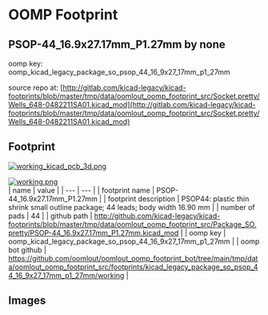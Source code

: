 # OOMP Footprint  
## PSOP-44_16.9x27.17mm_P1.27mm  by none  
  
oomp key: oomp_kicad_legacy_package_so_psop_44_16_9x27_17mm_p1_27mm  
  
source repo at: [http://gitlab.com/kicad-legacy/kicad-footprints/blob/master/tmp/data/oomlout_oomp_footprint_src/Socket.pretty/Wells_648-0482211SA01.kicad_mod](http://gitlab.com/kicad-legacy/kicad-footprints/blob/master/tmp/data/oomlout_oomp_footprint_src/Socket.pretty/Wells_648-0482211SA01.kicad_mod)  
## Footprint  
  
[![working_kicad_pcb_3d.png](working_kicad_pcb_3d_600.png)](working_kicad_pcb_3d.png)  
  
[![working.png](working_600.png)](working.png)  
| name | value | 
| --- | --- | 
| footprint name | PSOP-44_16.9x27.17mm_P1.27mm | 
| footprint description | PSOP44: plastic thin shrink small outline package; 44 leads; body width 16.90 mm | 
| number of pads | 44 | 
| github path | http://github.com/kicad-legacy/kicad-footprints/blob/master/tmp/data/oomlout_oomp_footprint_src/Package_SO.pretty/PSOP-44_16.9x27.17mm_P1.27mm.kicad_mod | 
| oomp key | oomp_kicad_legacy_package_so_psop_44_16_9x27_17mm_p1_27mm | 
| oomp bot github | https://github.com/oomlout/oomlout_oomp_footprint_bot/tree/main/tmp/data/oomlout_oomp_footprint_src/footprints/kicad_legacy_package_so_psop_44_16_9x27_17mm_p1_27mm/working | 
## Images  
